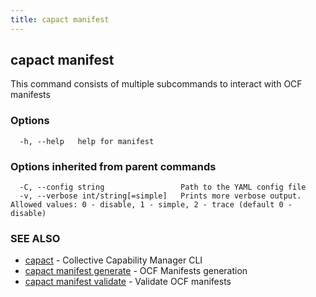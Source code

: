 ```yaml
---
title: capact manifest
---
```


## capact manifest

This command consists of multiple subcommands to interact with OCF manifests

### Options

```
  -h, --help   help for manifest
```

### Options inherited from parent commands

```
  -C, --config string                 Path to the YAML config file
  -v, --verbose int/string[=simple]   Prints more verbose output. Allowed values: 0 - disable, 1 - simple, 2 - trace (default 0 - disable)
```

### SEE ALSO

* [capact](capact.md)	 - Collective Capability Manager CLI
* [capact manifest generate](capact_manifest_generate.md)	 - OCF Manifests generation
* [capact manifest validate](capact_manifest_validate.md)	 - Validate OCF manifests

